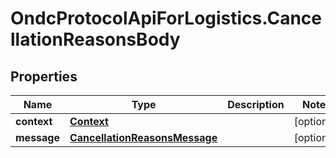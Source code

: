 # OndcProtocolApiForLogistics.CancellationReasonsBody

## Properties
Name | Type | Description | Notes
------------ | ------------- | ------------- | -------------
**context** | [**Context**](Context.md) |  | [optional] 
**message** | [**CancellationReasonsMessage**](CancellationReasonsMessage.md) |  | [optional] 
